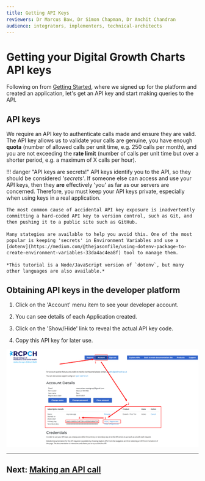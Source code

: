 ```yaml
---
title: Getting API Keys
reviewers: Dr Marcus Baw, Dr Simon Chapman, Dr Anchit Chandran
audience: integrators, implementers, technical-architects
---
```


# Getting your Digital Growth Charts API keys

Following on from [Getting Started](../integrator/getting-started.md), where we signed up for the platform and created an application, let's get an API key and start making queries to the API.

## API keys

We require an API key to authenticate calls made and ensure they are valid. The API key allows us to validate your calls are genuine, you have enough **quota** (number of allowed calls per unit time, e.g. 250 calls per month), and you are not exceeding the **rate limit** (number of calls per unit time but over a shorter period, e.g. a maximum of X calls per hour).

!!! danger "API keys are secrets!"
    API keys identify you to the API, so they should be considered *'secrets'*. If someone else can access and use your API keys, then they **are** effectively 'you' as far as our servers are concerned. Therefore, you must keep your API keys private, especially when using keys in a real application.

    The most common cause of accidental API key exposure is inadvertently committing a hard-coded API key to version control, such as Git, and then pushing it to a public site such as GitHub.

    Many stategies are available to help you avoid this. One of the most popular is keeping 'secrets' in Environment Variables and use a [dotenv](https://medium.com/@thejasonfile/using-dotenv-package-to-create-environment-variables-33da4ac4ea8f) tool to manage them.

    *This tutorial is a Node/JavaScript version of `dotenv`, but many other languages are also available.*

## Obtaining API keys in the developer platform

1. Click on the 'Account' menu item to see your developer account.

2. You can see details of each Application created.

3. Click on the 'Show/Hide' link to reveal the actual API key code.

4. Copy this API key for later use.

![getting-api-keys](../_assets/_images/getting-api-keys.png)

-----

## Next: [Making an API call](../integrator/making-api-calls.md)
